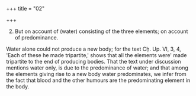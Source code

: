 +++
title = "02"

+++


2. But on account of (water) consisting of the three elements; on account of predominance.

Water alone could not produce a new body; for the text Cḥ. Up. VI, 3, 4, 'Each of these he made tripartite,' shows that all the elements were' made tripartite to the end of producing bodies. That the text under discussion mentions water only, is due to the predominance of water; and that among the elements giving rise to a new body water predominates, we infer from the fact that blood and the other humours are the predominating element in the body.

